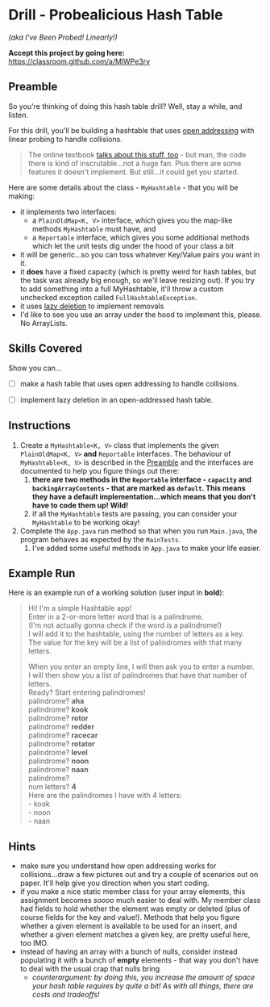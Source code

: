 # Drill - Probealicious Hash Table

_(aka I've Been Probed! Linearly!)_


**Accept this project by going here:** https://classroom.github.com/a/MlWPe3rv


## Preamble

So you're thinking of doing this hash table drill? Well, stay a while, and listen.

For this drill, you'll be building a hashtable that uses [open addressing](https://en.wikipedia.org/wiki/Open_addressing) with linear probing to handle collisions.

> The online textbook [talks about this stuff, too](http://opendatastructures.org/ods-java/5_2_LinearHashTable_Linear_.html) - but man, the code there is kind of inscrutable...not a huge fan. Plus there are some features it doesn't implement. But still...it could get you started.

Here are some details about the class - `MyHashtable` - that you will be making:

- it implements two interfaces:
  - a `PlainOldMap<K, V>` interface, which gives you the map-like methods `MyHashtable` must have, and
  - a `Reportable` interface, which gives you some additional methods which let the unit tests dig under the hood of your class a bit
- it will be generic...so you can toss whatever Key/Value pairs you want in it.
- it **does** have a fixed capacity (which is pretty weird for hash tables, but the task was already big enough, so we'll leave resizing out). If you try to add something into a full MyHashtable, it'll throw a custom unchecked exception called `FullHashtableException`.
- it uses [lazy deletion](https://en.wikipedia.org/wiki/Lazy_deletion) to implement removals 
- I'd like to see you use an array under the hood to implement this, please. No ArrayLists.


## Skills Covered

Show you can...

- [ ] make a hash table that uses open addressing to handle collisions.
- [ ] implement lazy deletion in an open-addressed hash table.


## Instructions

1. Create a `MyHashtable<K, V>` class that implements the given `PlainOldMap<K, V>`  **and** `Reportable` interfaces. The behaviour of `MyHashtable<K, V>` is described in the [Preamble](#preamble) and the interfaces are documented to help you figure things out there:
   1. **there are two methods in the `Reportable` interface - `capacity` and `backingArrayContents` - that are marked as `default`. This means they have a default implementation...which means that you don't have to code them up! Wild!**
   2. if all the `MyHashtable` tests are passing, you can consider your `MyHashtable` to be working okay!
2. Complete the `App.java` run method so that when you run `Main.java`, the program behaves as expected by the `MainTests`.  
     1. I've added some useful methods in `App.java` to make your life easier.


## Example Run

Here is an example run of a working solution (user input in **bold**):


> Hi! I'm a simple Hashtable app!   
> Enter in a 2-or-more letter word that is a palindrome.  
(I'm not actually gonna check if the word *is* a palindrome!)  
I will add it to the hashtable, using the number of letters as a key.  
The value for the key will be a list of palindromes with that many letters.  
>  
> When you enter an empty line, I will then ask you to enter a number.  
I will then show you a list of palindromes that have that number of letters.  
Ready? Start entering palindromes!  
palindrome? **aha**  
palindrome? **kook**  
palindrome? **rotor**  
palindrome? **redder**  
palindrome? **racecar**  
palindrome? **rotator**  
palindrome? **level**  
palindrome? **noon**  
palindrome? **naan**  
palindrome?   
num letters? **4**  
Here are the palindromes I have with 4 letters:  
\- kook  
\- noon  
\- naan  



## Hints

- make sure you understand how open addressing works for collisions...draw a few pictures out and try a couple of scenarios out on paper. It'll help give you direction when you start coding.
- if you make a nice static member class for your array elements, this assignment becomes _soooo_ much easier to deal with. My member class had fields to hold whether the element was empty or deleted (plus of course fields for the key and value!). Methods that help you figure whether a given element is available to be used for an insert, and whether a given element matches a given key, are pretty useful here, too IMO.
- instead of having an array with a bunch of nulls, consider instead populating it with a bunch of **empty** elements - that way you don't have to deal with the usual crap that nulls bring 
  - _counterargument: by doing this, you increase the amount of space your hash table requires by quite a bit! As with all things, there are costs and tradeoffs!_
